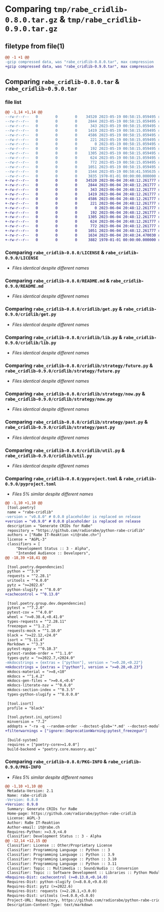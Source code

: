 # Comparing `tmp/rabe_cridlib-0.8.0.tar.gz` & `tmp/rabe_cridlib-0.9.0.tar.gz`

## filetype from file(1)

```diff
@@ -1 +1 @@
-gzip compressed data, was "rabe_cridlib-0.8.0.tar", max compression
+gzip compressed data, was "rabe_cridlib-0.9.0.tar", max compression
```

## Comparing `rabe_cridlib-0.8.0.tar` & `rabe_cridlib-0.9.0.tar`

### file list

```diff
@@ -1,14 +1,14 @@
--rw-r--r--   0        0        0    34520 2023-05-19 00:58:15.059495 rabe_cridlib-0.8.0/LICENSE
--rw-r--r--   0        0        0     2844 2023-05-19 00:58:15.059495 rabe_cridlib-0.8.0/README.md
--rw-r--r--   0        0        0      343 2023-05-19 00:58:15.059495 rabe_cridlib-0.8.0/cridlib/__init__.py
--rw-r--r--   0        0        0     1419 2023-05-19 00:58:15.059495 rabe_cridlib-0.8.0/cridlib/get.py
--rw-r--r--   0        0        0     4586 2023-05-19 00:58:15.059495 rabe_cridlib-0.8.0/cridlib/lib.py
--rw-r--r--   0        0        0      221 2023-05-19 00:58:15.059495 rabe_cridlib-0.8.0/cridlib/parse.py
--rw-r--r--   0        0        0        0 2023-05-19 00:58:15.059495 rabe_cridlib-0.8.0/cridlib/py.typed
--rw-r--r--   0        0        0      192 2023-05-19 00:58:15.059495 rabe_cridlib-0.8.0/cridlib/strategy/__init__.py
--rw-r--r--   0        0        0     1305 2023-05-19 00:58:15.059495 rabe_cridlib-0.8.0/cridlib/strategy/future.py
--rw-r--r--   0        0        0      624 2023-05-19 00:58:15.059495 rabe_cridlib-0.8.0/cridlib/strategy/now.py
--rw-r--r--   0        0        0      772 2023-05-19 00:58:15.059495 rabe_cridlib-0.8.0/cridlib/strategy/past.py
--rw-r--r--   0        0        0     1051 2023-05-19 00:58:15.059495 rabe_cridlib-0.8.0/cridlib/util.py
--rw-r--r--   0        0        0     1544 2023-05-19 00:58:41.595635 rabe_cridlib-0.8.0/pyproject.toml
--rw-r--r--   0        0        0     3835 1970-01-01 00:00:00.000000 rabe_cridlib-0.8.0/PKG-INFO
+-rw-r--r--   0        0        0    34520 2023-06-04 20:48:12.261777 rabe_cridlib-0.9.0/LICENSE
+-rw-r--r--   0        0        0     2844 2023-06-04 20:48:12.261777 rabe_cridlib-0.9.0/README.md
+-rw-r--r--   0        0        0      343 2023-06-04 20:48:12.261777 rabe_cridlib-0.9.0/cridlib/__init__.py
+-rw-r--r--   0        0        0     1419 2023-06-04 20:48:12.261777 rabe_cridlib-0.9.0/cridlib/get.py
+-rw-r--r--   0        0        0     4586 2023-06-04 20:48:12.261777 rabe_cridlib-0.9.0/cridlib/lib.py
+-rw-r--r--   0        0        0      221 2023-06-04 20:48:12.261777 rabe_cridlib-0.9.0/cridlib/parse.py
+-rw-r--r--   0        0        0        0 2023-06-04 20:48:12.261777 rabe_cridlib-0.9.0/cridlib/py.typed
+-rw-r--r--   0        0        0      192 2023-06-04 20:48:12.261777 rabe_cridlib-0.9.0/cridlib/strategy/__init__.py
+-rw-r--r--   0        0        0     1305 2023-06-04 20:48:12.261777 rabe_cridlib-0.9.0/cridlib/strategy/future.py
+-rw-r--r--   0        0        0      624 2023-06-04 20:48:12.261777 rabe_cridlib-0.9.0/cridlib/strategy/now.py
+-rw-r--r--   0        0        0      772 2023-06-04 20:48:12.261777 rabe_cridlib-0.9.0/cridlib/strategy/past.py
+-rw-r--r--   0        0        0     1051 2023-06-04 20:48:12.261777 rabe_cridlib-0.9.0/cridlib/util.py
+-rw-r--r--   0        0        0     1634 2023-06-04 20:48:24.470030 rabe_cridlib-0.9.0/pyproject.toml
+-rw-r--r--   0        0        0     3882 1970-01-01 00:00:00.000000 rabe_cridlib-0.9.0/PKG-INFO
```

### Comparing `rabe_cridlib-0.8.0/LICENSE` & `rabe_cridlib-0.9.0/LICENSE`

 * *Files identical despite different names*

### Comparing `rabe_cridlib-0.8.0/README.md` & `rabe_cridlib-0.9.0/README.md`

 * *Files identical despite different names*

### Comparing `rabe_cridlib-0.8.0/cridlib/get.py` & `rabe_cridlib-0.9.0/cridlib/get.py`

 * *Files identical despite different names*

### Comparing `rabe_cridlib-0.8.0/cridlib/lib.py` & `rabe_cridlib-0.9.0/cridlib/lib.py`

 * *Files identical despite different names*

### Comparing `rabe_cridlib-0.8.0/cridlib/strategy/future.py` & `rabe_cridlib-0.9.0/cridlib/strategy/future.py`

 * *Files identical despite different names*

### Comparing `rabe_cridlib-0.8.0/cridlib/strategy/now.py` & `rabe_cridlib-0.9.0/cridlib/strategy/now.py`

 * *Files identical despite different names*

### Comparing `rabe_cridlib-0.8.0/cridlib/strategy/past.py` & `rabe_cridlib-0.9.0/cridlib/strategy/past.py`

 * *Files identical despite different names*

### Comparing `rabe_cridlib-0.8.0/cridlib/util.py` & `rabe_cridlib-0.9.0/cridlib/util.py`

 * *Files identical despite different names*

### Comparing `rabe_cridlib-0.8.0/pyproject.toml` & `rabe_cridlib-0.9.0/pyproject.toml`

 * *Files 5% similar despite different names*

```diff
@@ -1,10 +1,10 @@
 [tool.poetry]
 name = "rabe-cridlib"
-version = "v0.8.0" # 0.0.0 placeholder is replaced on release
+version = "v0.9.0" # 0.0.0 placeholder is replaced on release
 description = "Generate CRIDs for RaBe"
 repository = "https://github.com/radiorabe/python-rabe-cridlib"
 authors = ["RaBe IT-Reaktion <it@rabe.ch>"]
 license = "AGPL-3"
 classifiers = [
     "Development Status :: 3 - Alpha",
     "Intended Audience :: Developers",
@@ -18,39 +18,41 @@
 
 [tool.poetry.dependencies]
 python = "^3.9"
 requests = "^2.28.1"
 uritools = "^4.0.0"
 pytz = ">=2022.6"
 python-slugify = "^8.0.0"
+cachecontrol = "^0.13.0"
 
 [tool.poetry.group.dev.dependencies]
 pytest = "^7.2.0"
 pytest-cov = "^4.0.0"
 wheel = ">=0.38.4,<0.41.0"
 types-requests = "^2.28.11"
 freezegun = "^1.2.2"
 requests-mock = "^1.10.0"
 black = ">=22.12,<24.0"
 isort = "^5.11.4"
 Markdown = "^3.3"
 pytest-mypy = "^0.10.3"
 pytest-random-order = "^1.1.0"
 types-pytz = ">=2022.7,<2024.0"
-mkdocstrings = {extras = ["python"], version = ">=0.20,<0.22"}
+mkdocstrings = {extras = ["python"], version = ">=0.20,<0.23"}
 mkdocs-material = ">=8,<10"
 mkdocs = "^1.4.2"
 mkdocs-gen-files = ">=0.4,<0.6"
 mkdocs-literate-nav = "^0.6.0"
 mkdocs-section-index = "^0.3.5"
 types-python-slugify = "^8.0.0.0"
 
 [tool.isort]
 profile = "black"
 
 [tool.pytest.ini_options]
 minversion = "7.2"
 addopts = "-ra -q --random-order --doctest-glob='*.md' --doctest-modules --cov=cridlib --cov-fail-under=100 --ignore=docs/ --mypy"
+filterwarnings = ["ignore::DeprecationWarning:pytest_freezegun"]
 
 [build-system]
 requires = ["poetry-core>=1.0.0"]
 build-backend = "poetry.core.masonry.api"
```

### Comparing `rabe_cridlib-0.8.0/PKG-INFO` & `rabe_cridlib-0.9.0/PKG-INFO`

 * *Files 5% similar despite different names*

```diff
@@ -1,10 +1,10 @@
 Metadata-Version: 2.1
 Name: rabe-cridlib
-Version: 0.8.0
+Version: 0.9.0
 Summary: Generate CRIDs for RaBe
 Home-page: https://github.com/radiorabe/python-rabe-cridlib
 License: AGPL-3
 Author: RaBe IT-Reaktion
 Author-email: it@rabe.ch
 Requires-Python: >=3.9,<4.0
 Classifier: Development Status :: 3 - Alpha
@@ -12,14 +12,15 @@
 Classifier: License :: Other/Proprietary License
 Classifier: Programming Language :: Python :: 3
 Classifier: Programming Language :: Python :: 3.9
 Classifier: Programming Language :: Python :: 3.10
 Classifier: Programming Language :: Python :: 3.11
 Classifier: Topic :: Multimedia :: Sound/Audio :: Conversion
 Classifier: Topic :: Software Development :: Libraries :: Python Modules
+Requires-Dist: cachecontrol (>=0.13.0,<0.14.0)
 Requires-Dist: python-slugify (>=8.0.0,<9.0.0)
 Requires-Dist: pytz (>=2022.6)
 Requires-Dist: requests (>=2.28.1,<3.0.0)
 Requires-Dist: uritools (>=4.0.0,<5.0.0)
 Project-URL: Repository, https://github.com/radiorabe/python-rabe-cridlib
 Description-Content-Type: text/markdown
```

